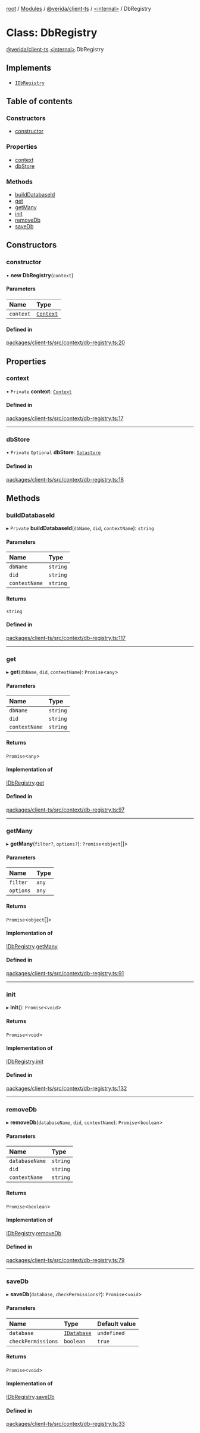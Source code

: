 [root](../README.md) / [Modules](../modules.md) / [@verida/client-ts](../modules/verida_client_ts.md) / [<internal\>](../modules/verida_client_ts._internal_.md) / DbRegistry

# Class: DbRegistry

[@verida/client-ts](../modules/verida_client_ts.md).[<internal\>](../modules/verida_client_ts._internal_.md).DbRegistry

## Implements

- [`IDbRegistry`](../interfaces/verida_client_ts._internal_.IDbRegistry.md)

## Table of contents

### Constructors

- [constructor](verida_client_ts._internal_.DbRegistry.md#constructor)

### Properties

- [context](verida_client_ts._internal_.DbRegistry.md#context)
- [dbStore](verida_client_ts._internal_.DbRegistry.md#dbstore)

### Methods

- [buildDatabaseId](verida_client_ts._internal_.DbRegistry.md#builddatabaseid)
- [get](verida_client_ts._internal_.DbRegistry.md#get)
- [getMany](verida_client_ts._internal_.DbRegistry.md#getmany)
- [init](verida_client_ts._internal_.DbRegistry.md#init)
- [removeDb](verida_client_ts._internal_.DbRegistry.md#removedb)
- [saveDb](verida_client_ts._internal_.DbRegistry.md#savedb)

## Constructors

### constructor

• **new DbRegistry**(`context`)

#### Parameters

| Name | Type |
| :------ | :------ |
| `context` | [`Context`](verida_client_ts.Context.md) |

#### Defined in

[packages/client-ts/src/context/db-registry.ts:20](https://github.com/verida/verida-js/blob/a690f60/packages/client-ts/src/context/db-registry.ts#L20)

## Properties

### context

• `Private` **context**: [`Context`](verida_client_ts.Context.md)

#### Defined in

[packages/client-ts/src/context/db-registry.ts:17](https://github.com/verida/verida-js/blob/a690f60/packages/client-ts/src/context/db-registry.ts#L17)

___

### dbStore

• `Private` `Optional` **dbStore**: [`Datastore`](verida_client_ts._internal_.Datastore.md)

#### Defined in

[packages/client-ts/src/context/db-registry.ts:18](https://github.com/verida/verida-js/blob/a690f60/packages/client-ts/src/context/db-registry.ts#L18)

## Methods

### buildDatabaseId

▸ `Private` **buildDatabaseId**(`dbName`, `did`, `contextName`): `string`

#### Parameters

| Name | Type |
| :------ | :------ |
| `dbName` | `string` |
| `did` | `string` |
| `contextName` | `string` |

#### Returns

`string`

#### Defined in

[packages/client-ts/src/context/db-registry.ts:117](https://github.com/verida/verida-js/blob/a690f60/packages/client-ts/src/context/db-registry.ts#L117)

___

### get

▸ **get**(`dbName`, `did`, `contextName`): `Promise`<`any`\>

#### Parameters

| Name | Type |
| :------ | :------ |
| `dbName` | `string` |
| `did` | `string` |
| `contextName` | `string` |

#### Returns

`Promise`<`any`\>

#### Implementation of

[IDbRegistry](../interfaces/verida_client_ts._internal_.IDbRegistry.md).[get](../interfaces/verida_client_ts._internal_.IDbRegistry.md#get)

#### Defined in

[packages/client-ts/src/context/db-registry.ts:97](https://github.com/verida/verida-js/blob/a690f60/packages/client-ts/src/context/db-registry.ts#L97)

___

### getMany

▸ **getMany**(`filter?`, `options?`): `Promise`<`object`[]\>

#### Parameters

| Name | Type |
| :------ | :------ |
| `filter` | `any` |
| `options` | `any` |

#### Returns

`Promise`<`object`[]\>

#### Implementation of

[IDbRegistry](../interfaces/verida_client_ts._internal_.IDbRegistry.md).[getMany](../interfaces/verida_client_ts._internal_.IDbRegistry.md#getmany)

#### Defined in

[packages/client-ts/src/context/db-registry.ts:91](https://github.com/verida/verida-js/blob/a690f60/packages/client-ts/src/context/db-registry.ts#L91)

___

### init

▸ **init**(): `Promise`<`void`\>

#### Returns

`Promise`<`void`\>

#### Implementation of

[IDbRegistry](../interfaces/verida_client_ts._internal_.IDbRegistry.md).[init](../interfaces/verida_client_ts._internal_.IDbRegistry.md#init)

#### Defined in

[packages/client-ts/src/context/db-registry.ts:132](https://github.com/verida/verida-js/blob/a690f60/packages/client-ts/src/context/db-registry.ts#L132)

___

### removeDb

▸ **removeDb**(`databaseName`, `did`, `contextName`): `Promise`<`boolean`\>

#### Parameters

| Name | Type |
| :------ | :------ |
| `databaseName` | `string` |
| `did` | `string` |
| `contextName` | `string` |

#### Returns

`Promise`<`boolean`\>

#### Implementation of

[IDbRegistry](../interfaces/verida_client_ts._internal_.IDbRegistry.md).[removeDb](../interfaces/verida_client_ts._internal_.IDbRegistry.md#removedb)

#### Defined in

[packages/client-ts/src/context/db-registry.ts:79](https://github.com/verida/verida-js/blob/a690f60/packages/client-ts/src/context/db-registry.ts#L79)

___

### saveDb

▸ **saveDb**(`database`, `checkPermissions?`): `Promise`<`void`\>

#### Parameters

| Name | Type | Default value |
| :------ | :------ | :------ |
| `database` | [`IDatabase`](../interfaces/verida_client_ts._internal_.IDatabase.md) | `undefined` |
| `checkPermissions` | `boolean` | `true` |

#### Returns

`Promise`<`void`\>

#### Implementation of

[IDbRegistry](../interfaces/verida_client_ts._internal_.IDbRegistry.md).[saveDb](../interfaces/verida_client_ts._internal_.IDbRegistry.md#savedb)

#### Defined in

[packages/client-ts/src/context/db-registry.ts:33](https://github.com/verida/verida-js/blob/a690f60/packages/client-ts/src/context/db-registry.ts#L33)
